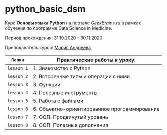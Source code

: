 # python_basic_dsm
Курс **Основы языка Python** на портале *GeekBrains.ru* в рамках обучения по программе Data Science in Medicine.

Период прохождения: 31.10.2020 - 30.11.2020 

Преподаватель курса: [Мария Андреева](https://geekbrains.ru/users/2932404 "Профиль преподавателя на GB")



`Папка` | Практические работы к уроку: | 
 --- | --- | 
`lesson 1`| 1. Знакомство с Python|
`lesson 2` | 2. Встроенные типы и операции с ними |
`lesson 3` | 3. Функции |
`lesson 4` | 4. Полезные инструменты |
`lesson 5` | 5. Работа с файлами |
`lesson 6` | 6. Объектно-ориентированное программирование |
`lesson 7` | 7. ООП. Продвинутый уровень |
`lesson 8` | 8. ООП. Полезные дополнения |
 
